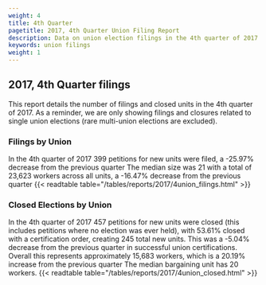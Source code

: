 ```yaml
---
weight: 4
title: 4th Quarter
pagetitle: 2017, 4th Quarter Union Filing Report
description: Data on union election filings in the 4th quarter of 2017
keywords: union filings
weight: 1
---
```


## 2017, 4th Quarter filings

This report details the number of filings and closed units in the 4th quarter of 2017. As a reminder, we are only showing filings and closures related to single union elections (rare multi-union elections are excluded).

### Filings by Union
In the 4th quarter of 2017 399 petitions for new units were filed, a -25.97% decrease from the previous quarter The median size was 21 with a total of 23,623 workers across all units, a -16.47% decrease from the previous quarter
{{< readtable table="/tables/reports/2017/4union_filings.html" >}}

### Closed Elections by Union
In the 4th quarter of 2017 457 petitions for new units were closed (this includes petitions where no election was ever held), with 53.61% closed with a certification order, creating 245 total new units. This was a -5.04% decrease from the previous quarter in successful union certifications. Overall this represents approximately 15,683 workers, which is a 20.19% increase from the previous quarter The median bargaining unit has 20 workers.
{{< readtable table="/tables/reports/2017/4union_closed.html" >}}
